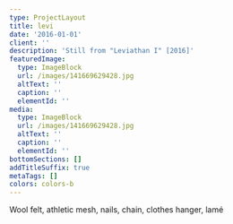 ```yaml
---
type: ProjectLayout
title: levi
date: '2016-01-01'
client: ''
description: 'Still from "Leviathan I" [2016]'
featuredImage:
  type: ImageBlock
  url: /images/141669629428.jpg
  altText: ''
  caption: ''
  elementId: ''
media:
  type: ImageBlock
  url: /images/141669629428.jpg
  altText: ''
  caption: ''
  elementId: ''
bottomSections: []
addTitleSuffix: true
metaTags: []
colors: colors-b
---
```

Wool felt, athletic mesh, nails, chain, clothes hanger, lamé
